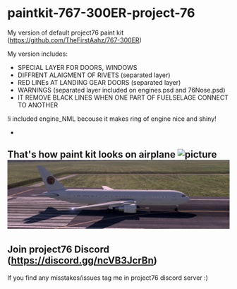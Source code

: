 # paintkit-767-300ER-project-76

My version of default project76 paint kit (https://github.com/TheFirstAahz/767-300ER)


My version includes:
  *  SPECIAL LAYER FOR DOORS, WINDOWS
  *  DIFFRENT ALAIGMENT OF RIVETS (separated layer)
  *  RED LINEs AT LANDING GEAR DOORS (separated layer)
  *  WARNINGS (separated layer included on engines.psd and 76Nose.psd)
  *  IT REMOVE BLACK LINES WHEN ONE PART OF FUELSELAGE CONNECT TO ANOTHER

!i included engine_NML becouse it makes ring of engine nice and shiny!

-
That's how paint kit looks on airplane
![picture](picture.png)
![picture2](picture2.png)
-

Join project76 Discord (https://discord.gg/ncVB3JcrBn)
-
If you find any misstakes/issues tag me in project76 discord server :)
